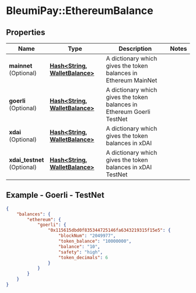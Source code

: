 # BleumiPay::EthereumBalance

## Properties

Name | Type | Description | Notes
------------ | ------------- | ------------- | -------------
**mainnet** <br>(Optional) | [**Hash&lt;String, WalletBalance&gt;**](WalletBalance.md) | A dictionary which gives the token balances in Ethereum MainNet |
**goerli** <br>(Optional) | [**Hash&lt;String, WalletBalance&gt;**](WalletBalance.md) | A dictionary which gives the token balances in Ethereum Goerli TestNet |
**xdai** <br>(Optional) | [**Hash&lt;String, WalletBalance&gt;**](WalletBalance.md) | A dictionary which gives the token balances in xDAI | 
**xdai_testnet** <br>(Optional) | [**Hash&lt;String, WalletBalance&gt;**](WalletBalance.md) | A dictionary which gives the token balances in xDAI TestNet |

## Example - Goerli - TestNet

```json
{
    "balances": {
        "ethereum": {
            "goerli": {
                "0x115615dbd0f835344725146fa6343219315f15e5": {
                    "blockNum": "2049977",
                    "token_balance": "10000000",
                    "balance": "10",
                    "safety": "high",
                    "token_decimals": 6
                }
            }
        }
    }
}
```

